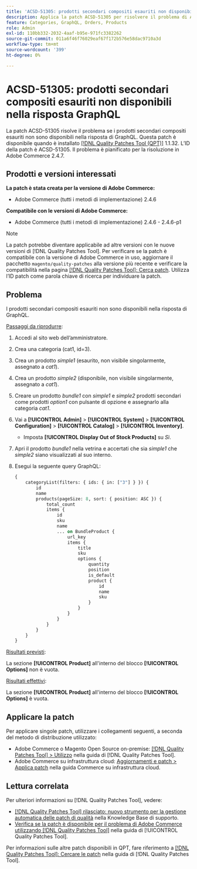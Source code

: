 ```yaml
---
title: 'ACSD-51305: prodotti secondari compositi esauriti non disponibili nella risposta GraphQL'
description: Applica la patch ACSD-51305 per risolvere il problema di Adobe Commerce per cui i prodotti secondari compositi esauriti non sono disponibili nella risposta di GraphQL.
feature: Categories, GraphQL, Orders, Products
role: Admin
exl-id: 110bb332-2032-4aaf-b95e-971fc3382262
source-git-commit: 011a6f46f76029eaf67f172b576e58dac9710a3d
workflow-type: tm+mt
source-wordcount: '399'
ht-degree: 0%

---
```


# ACSD-51305: prodotti secondari compositi esauriti non disponibili nella risposta GraphQL

La patch ACSD-51305 risolve il problema se i prodotti secondari compositi esauriti non sono disponibili nella risposta di GraphQL. Questa patch è disponibile quando è installato [[!DNL Quality Patches Tool (QPT)]](https://experienceleague.adobe.com/it/docs/commerce-operations/tools/quality-patches-tool/quality-patches-tool-to-self-serve-quality-patches) 1.1.32. L’ID della patch è ACSD-51305. Il problema è pianificato per la risoluzione in Adobe Commerce 2.4.7.

## Prodotti e versioni interessati

**La patch è stata creata per la versione di Adobe Commerce:**

* Adobe Commerce (tutti i metodi di implementazione) 2.4.6

**Compatibile con le versioni di Adobe Commerce:**

* Adobe Commerce (tutti i metodi di implementazione) 2.4.6 - 2.4.6-p1

>[!NOTE]
>
>La patch potrebbe diventare applicabile ad altre versioni con le nuove versioni di [!DNL Quality Patches Tool]. Per verificare se la patch è compatibile con la versione di Adobe Commerce in uso, aggiornare il pacchetto `magento/quality-patches` alla versione più recente e verificare la compatibilità nella pagina [[!DNL Quality Patches Tool]: Cerca patch](https://experienceleague.adobe.com/tools/commerce-quality-patches/index.html?lang=it). Utilizza l’ID patch come parola chiave di ricerca per individuare la patch.

## Problema

I prodotti secondari compositi esauriti non sono disponibili nella risposta di GraphQL.

<u>Passaggi da riprodurre</u>:

1. Accedi al sito web dell’amministratore.
1. Crea una categoria (cat1, id=3).
1. Crea un prodotto *simple1* (esaurito, non visibile singolarmente, assegnato a *cat1*).
1. Crea un prodotto *simple2* (disponibile, non visibile singolarmente, assegnato a *cat1*).
1. Creare un prodotto *bundle1* con *simple1* e *simple2* prodotti secondari come prodotti *option1* con pulsante di opzione e assegnarlo alla categoria *cat1*.
1. Vai a **[!UICONTROL Admin]** > **[!UICONTROL System]** > **[!UICONTROL Configuration]** > **[!UICONTROL Catalog]** > **[!UICONTROL Inventory]**.

   * Imposta **[!UICONTROL Display Out of Stock Products]** su *Sì*.

1. Apri il prodotto *bundle1* nella vetrina e accertati che sia *simple1* che *simple2* siano visualizzati al suo interno.
1. Esegui la seguente query GraphQL:

   ```GraphQL
   {
       categoryList(filters: { ids: { in: ["3"] } }) {
           id
           name
           products(pageSize: 8, sort: { position: ASC }) {
               total_count
               items {
                   id
                   sku
                   name
                   ... on BundleProduct {
                       url_key
                       items {
                           title
                           sku
                           options {
                               quantity
                               position
                               is_default
                               product {
                                   id
                                   name
                                   sku
                               }
                           }
                       }
                   }
               }
           }
       }
   }
   ```

<u>Risultati previsti</u>:

La sezione **[!UICONTROL Product]** all&#39;interno del blocco **[!UICONTROL Options]** non è vuota.

<u>Risultati effettivi</u>:

La sezione **[!UICONTROL Product]** all&#39;interno del blocco **[!UICONTROL Options]** è vuota.

## Applicare la patch

Per applicare singole patch, utilizzare i collegamenti seguenti, a seconda del metodo di distribuzione utilizzato:

* Adobe Commerce o Magento Open Source on-premise: [[!DNL Quality Patches Tool] > Utilizzo](/help/tools/quality-patches-tool/usage.md) nella guida di [!DNL Quality Patches Tool].
* Adobe Commerce su infrastruttura cloud: [Aggiornamenti e patch > Applica patch](https://experienceleague.adobe.com/docs/commerce-cloud-service/user-guide/develop/upgrade/apply-patches.html?lang=it) nella guida Commerce su infrastruttura cloud.

## Lettura correlata

Per ulteriori informazioni su [!DNL Quality Patches Tool], vedere:

* [[!DNL Quality Patches Tool] rilasciato: nuovo strumento per la gestione automatica delle patch di qualità](https://experienceleague.adobe.com/it/docs/commerce-operations/tools/quality-patches-tool/quality-patches-tool-to-self-serve-quality-patches) nella Knowledge Base di supporto.
* [Verifica se la patch è disponibile per il problema di Adobe Commerce utilizzando  [!DNL Quality Patches Tool]](/help/tools/quality-patches-tool/patches-available-in-qpt/check-patch-for-magento-issue-with-magento-quality-patches.md) nella guida di [!UICONTROL Quality Patches Tool].


Per informazioni sulle altre patch disponibili in QPT, fare riferimento a [[!DNL Quality Patches Tool]: Cercare le patch](https://experienceleague.adobe.com/tools/commerce-quality-patches/index.html?lang=it) nella guida di [!DNL Quality Patches Tool].
